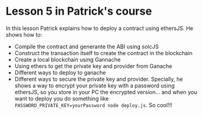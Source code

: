 # Lesson 5 in Patrick's course

In this lesson Patrick explains how to deploy a contract using ethersJS.
He shows how to:

- Compile the contract and generante the ABI using solcJS
- Construct the transaction itself to create the contract in the blockchain
- Create a local blockchain using Gannache
- Using ethers to get the private key and provider from Ganache
- Different ways to deploy to ganache
- Different ways to secure the private key and provider. Specially, he shows a way to encrypt your private key with a password using ethersJS, so you store in your PC the encrypted version... and when you want to deploy you do something like `PASSWORD_PRIVATE_KEY=yourPassword node deploy.js`. So cool!!!
